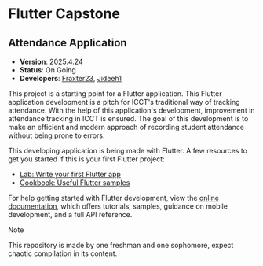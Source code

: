 # Flutter Capstone
## Attendance Application
* **Version**: 2025.4.24
* **Status**: On Going
* **Developers**: [Fraxter23](https://github.com/Tatine-Fraxter23), [Jideeh1](https://github.com/Jideeh1)

This project is a starting point for a Flutter application. This Flutter application development is a pitch for ICCT's traditional way of tracking attendance.
With the help of this application's development, improvement in attendance tracking in ICCT is ensured. The goal of this development is to make an efficient and modern approach of recording student attendance without being prone to errors.

This developing application is being made with Flutter. A few resources to get you started if this is your first Flutter project:

- [Lab: Write your first Flutter app](https://docs.flutter.dev/get-started/codelab)
- [Cookbook: Useful Flutter samples](https://docs.flutter.dev/cookbook)

For help getting started with Flutter development, view the
[online documentation](https://docs.flutter.dev/), which offers tutorials,
samples, guidance on mobile development, and a full API reference.


> [!NOTE]
> This repository is made by one freshman and one sophomore, expect chaotic compilation in its content.

